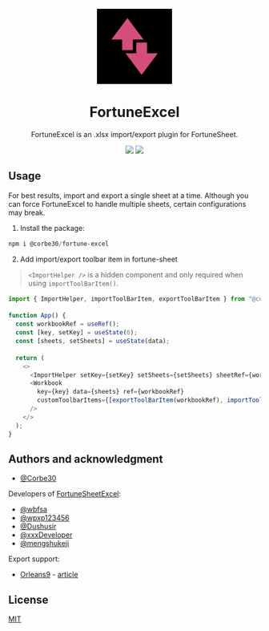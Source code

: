 <p align="center">
  <img align="center" src="fortuneExcelLogo.png" width="150px" height="150px" />
</p>
<h1 align="center">FortuneExcel</h1>
<p align="center">FortuneExcel is an .xlsx import/export plugin for FortuneSheet.</p>

<div align="center">

<p>
<a href="http://npmjs.com/package/@corbe30/fortune-excel" alt="fortuneExcel on npm">
<img src="https://img.shields.io/npm/v/@corbe30/fortune-excel" /></a> <a href="http://npmjs.com/package/@corbe30/fortune-excel" alt="fortuneExcel downloads">
<img src="https://img.shields.io/npm/d18m/%40corbe30%2Ffortune-excel" /></a>
</p>

</div>

## Usage

For best results, import and export a single sheet at a time. Although you can force FortuneExcel to handle multiple sheets, certain configurations may break.

1. Install the package:
```js
npm i @corbe30/fortune-excel
```

2. Add import/export toolbar item in fortune-sheet
> `<ImportHelper />` is a hidden component and only required when using `importToolBarItem()`.
```js
import { ImportHelper, importToolBarItem, exportToolBarItem } from "@corbe30/fortune-excel";

function App() {
  const workbookRef = useRef();
  const [key, setKey] = useState(0);
  const [sheets, setSheets] = useState(data);

  return (
    <>
      <ImportHelper setKey={setKey} setSheets={setSheets} sheetRef={workbookRef} />
      <Workbook
        key={key} data={sheets} ref={workbookRef}
        customToolbarItems={[exportToolBarItem(workbookRef), importToolBarItem()]}
      />
    </>
  );
}
```

## Authors and acknowledgment

- [@Corbe30](https://github.com/Corbe30)

Developers of [FortuneSheetExcel](https://github.com/zenmrp/FortuneSheetExcel):
- [@wbfsa](https://github.com/wbfsa)
- [@wpxp123456](https://github.com/wpxp123456)
- [@Dushusir](https://github.com/Dushusir)
- [@xxxDeveloper](https://github.com/xxxDeveloper)
- [@mengshukeji](https://github.com/mengshukeji)

Export support:
- [Orleans9](https://blog.csdn.net/zinchliang) - [article](https://blog.csdn.net/zinchliang/article/details/120262185)

## License

[MIT](http://opensource.org/licenses/MIT)
